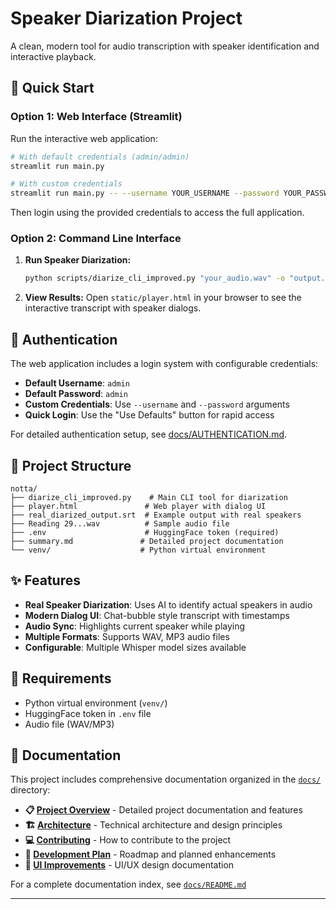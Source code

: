 # Speaker Diarization Project

A clean, modern tool for audio transcription with speaker identification and interactive playback.

## 🚀 Quick Start

### Option 1: Web Interface (Streamlit)

Run the interactive web application:

```bash
# With default credentials (admin/admin)
streamlit run main.py

# With custom credentials
streamlit run main.py -- --username YOUR_USERNAME --password YOUR_PASSWORD
```

Then login using the provided credentials to access the full application.

### Option 2: Command Line Interface

1. **Run Speaker Diarization:**

   ```bash
   python scripts/diarize_cli_improved.py "your_audio.wav" -o "output.srt" --model base --language en
   ```

2. **View Results:**
   Open `static/player.html` in your browser to see the interactive transcript with speaker dialogs.

## 🔐 Authentication

The web application includes a login system with configurable credentials:

- **Default Username**: `admin`
- **Default Password**: `admin`
- **Custom Credentials**: Use `--username` and `--password` arguments
- **Quick Login**: Use the "Use Defaults" button for rapid access

For detailed authentication setup, see [docs/AUTHENTICATION.md](docs/AUTHENTICATION.md).

## 📁 Project Structure

```
notta/
├── diarize_cli_improved.py    # Main CLI tool for diarization
├── player.html               # Web player with dialog UI
├── real_diarized_output.srt  # Example output with real speakers
├── Reading 29...wav          # Sample audio file
├── .env                      # HuggingFace token (required)
├── summary.md               # Detailed project documentation
└── venv/                    # Python virtual environment
```

## ✨ Features

- **Real Speaker Diarization**: Uses AI to identify actual speakers in audio
- **Modern Dialog UI**: Chat-bubble style transcript with timestamps
- **Audio Sync**: Highlights current speaker while playing
- **Multiple Formats**: Supports WAV, MP3 audio files
- **Configurable**: Multiple Whisper model sizes available

## 🔧 Requirements

- Python virtual environment (`venv/`)
- HuggingFace token in `.env` file
- Audio file (WAV/MP3)

## 📖 Documentation

This project includes comprehensive documentation organized in the [`docs/`](docs/) directory:

- **📋 [Project Overview](docs/project/summary.md)** - Detailed project documentation and features
- **🏗️ [Architecture](docs/architecture/ARCHITECTURE.md)** - Technical architecture and design principles
- **💻 [Contributing](docs/development/CONTRIBUTING.md)** - How to contribute to the project
- **📅 [Development Plan](docs/project/plan.md)** - Roadmap and planned enhancements
- **🎨 [UI Improvements](docs/project/UI_IMPROVEMENTS.md)** - UI/UX design documentation

For a complete documentation index, see [`docs/README.md`](docs/README.md)

---
